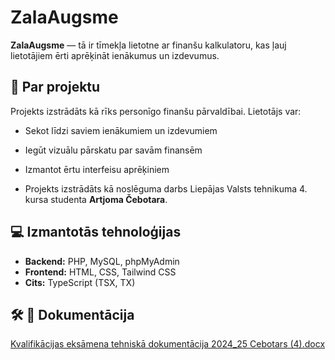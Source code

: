 # ZalaAugsme

**ZalaAugsme** — tā ir tīmekļa lietotne ar finanšu kalkulatoru, kas ļauj lietotājiem ērti aprēķināt ienākumus un izdevumus.

## 📌 Par projektu

Projekts izstrādāts kā rīks personīgo finanšu pārvaldībai. Lietotājs var:

- Sekot līdzi saviem ienākumiem un izdevumiem
- Iegūt vizuālu pārskatu par savām finansēm
- Izmantot ērtu interfeisu aprēķiniem

- Projekts izstrādāts kā noslēguma darbs Liepājas Valsts tehnikuma 4. kursa studenta **Artjoma Čebotara**.

## :computer: Izmantotās tehnoloģijas

- **Backend:** PHP, MySQL, phpMyAdmin
- **Frontend:** HTML, CSS, Tailwind CSS
- **Cits:** TypeScript (TSX, TX)

## 🛠 :bookmark: Dokumentācija
[Kvalifikācijas eksāmena tehniskā dokumentācija 2024_25 Cebotars  (4).docx](https://github.com/user-attachments/files/20545234/Kvalifikacijas.eksamena.tehniska.dokumentacija.2024_25.Cebotars.4.docx)
